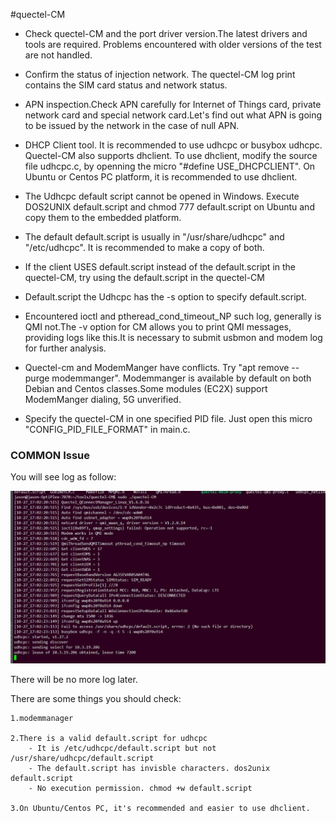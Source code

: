 #quectel-CM 


- Check quectel-CM and the port driver version.The latest drivers and tools are required. Problems encountered with older versions of the test are not handled.

- Confirm the status of injection network. The quectel-CM log print contains the SIM card status and network status.

- APN inspection.Check APN carefully for Internet of Things card, private network card and special network card.Let's find out what APN is going to be issued by the network in the case of null APN.

- DHCP Client tool. It is recommended to use udhcpc or busybox udhcpc. Quectel-CM also supports dhclient. To use dhclient, modify the source file udhcpc.c, by openning the micro "#define USE_DHCPCLIENT". On Ubuntu or Centos PC platform, it is recommended to use dhclient.

- The Udhcpc default script cannot be opened in Windows. Execute DOS2UNIX default.script and chmod 777 default.script on Ubuntu and copy them to the embedded platform.

- The default default.script is usually in "/usr/share/udhcpc" and "/etc/udhcpc". It is recommended to make a copy of both.


- If the client USES default.script instead of the default.script in the quectel-CM, try using the default.script in the quectel-CM

- Default.script the Udhcpc has the -s option to specify default.script.

- Encountered ioctl and ptheread_cond_timeout_NP such log, generally is QMI not.The -v option for CM allows you to print QMI messages, providing logs like this.It is necessary to submit usbmon and modem log for further analysis.

- Quectel-cm and ModemManger have conflicts. Try "apt remove -- purge modemmanger". Modemmanger is available by default on both Debian and Centos classes.Some modules (EC2X) support ModemManger dialing, 5G unverified.

- Specify the quectel-CM in one specified PID file. Just open this micro "CONFIG_PID_FILE_FORMAT" in main.c.


### COMMON Issue

You will see log as follow:

![](imgs/CM1.jpg)

There will be no more log later.

There are some things you should check:

	1.modemmanager

	2.There is a valid default.script for udhcpc
		- It is /etc/udhcpc/default.script but not /usr/share/udhcpc/default.script
		- The default.script has invisble characters. dos2unix default.script
		- No execution permission. chmod +w default.script
 
	3.On Ubuntu/Centos PC, it's recommended and easier to use dhclient.
